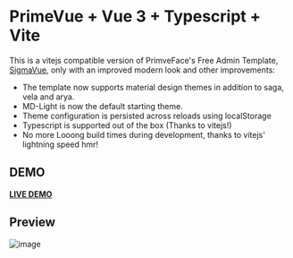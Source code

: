 # PrimeVue + Vue 3 + Typescript + Vite

This is a vitejs compatible version of PrimveFace's Free Admin Template, [SigmaVue](https://www.primefaces.org/sigma-vue), only with an improved modern look and other improvements:
* The template now supports material design themes in addition to saga, vela and arya.
* MD-Light is now the default starting theme.
* Theme configuration is persisted across reloads using localStorage
* Typescript is supported out of the box (Thanks to vitejs!)
* No more Looong build times during development, thanks to vitejs' lightning speed hmr!

## DEMO
**[LIVE DEMO](https://savannabits.github.io/sigma-vite/)**

## Preview
![image](https://user-images.githubusercontent.com/5610289/132866573-696ae423-5c30-4705-9699-ee34ea56cd48.png)
